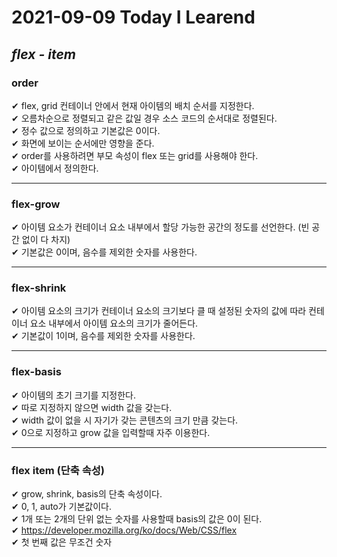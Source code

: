 # 2021-09-09 Today I Learend

## ***flex - item***

### order
✔ flex, grid 컨테이너 안에서 현재 아이템의 배치 순서를 지정한다.   
✔ 오름차순으로 정렬되고 같은 값일 경우 소스 코드의 순서대로 정렬된다.   
✔ 정수 값으로 정의하고 기본값은 0이다.   
✔ 화면에 보이는 순서에만 영향을 준다.   
✔ order를 사용하려면 부모 속성이 flex 또는 grid를 사용해야 한다.   
✔ 아이템에서 정의한다.   
***

### flex-grow
✔ 아이템 요소가 컨테이너 요소 내부에서 할당 가능한 공간의 정도를 선언한다. (빈 공간 없이 다 차지)   
✔ 기본값은 0이며, 음수를 제외한 숫자를 사용한다.   
***
### flex-shrink
✔ 아이템 요소의 크기가 컨테이너 요소의 크기보다 클 때 설정된 숫자의 값에 따라 컨테이너 요소 내부에서 아이템 요소의 크기가 줄어든다.   
✔ 기본값이 1이며, 음수를 제외한 숫자를 사용한다.   
***
### flex-basis
✔ 아이템의 초기 크기를 지정한다.   
✔ 따로 지정하지 않으면 width 값을 갖는다.   
✔ width 값이 없을 시 자기가 갖는 콘텐츠의 크기 만큼 갖는다.   
✔ 0으로 지정하고 grow 값을 입력할때 자주 이용한다.   
***
### flex item (단축 속성)
✔ grow, shrink, basis의 단축 속성이다.   
✔ 0, 1, auto가 기본값이다.   
✔ 1개 또는 2개의 단위 없는 숫자를 사용할때 basis의 값은 0이 된다.   
✔ https://developer.mozilla.org/ko/docs/Web/CSS/flex   
✔ 첫 번째 값은 무조건 숫자   
